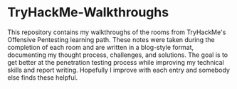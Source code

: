 # TryHackMe-Walkthroughs


This repository contains my walkthroughs of the rooms from TryHackMe's Offensive Pentesting learning path. These notes were taken during the completion of each room and are written in a blog-style format, documenting my thought process, challenges, and solutions. The goal is to get better at the penetration testing process while improving my technical skills and report writing. Hopefully I improve with each entry and somebody else finds these helpful.
